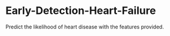 # Early-Detection-Heart-Failure
Predict the likelihood of heart disease with the features provided.
